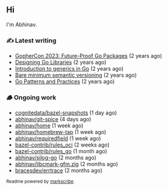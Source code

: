## Hi

I'm Abhinav.

### ✍️ Latest writing


- [GopherCon 2023: Future-Proof Go Packages](https://abhinavg.net/2023/09/27/future-proof-packages/) (2 years ago)
- [Designing Go Libraries](https://abhinavg.net/2022/12/06/designing-go-libraries/) (2 years ago)
- [Introduction to generics in Go](https://abhinavg.net/2022/11/23/generics-intro/) (2 years ago)
- [Bare minimum semantic versioning](https://abhinavg.net/2022/11/07/semver/) (2 years ago)
- [Go Patterns and Practices](https://abhinavg.net/2022/09/19/go-patterns-and-practices-talk/) (2 years ago)

### 🪵 Ongoing work


- [cognitedata/bazel-snapshots](https://github.com/cognitedata/bazel-snapshots) (1 day ago)
- [abhinav/git-spice](https://github.com/abhinav/git-spice) (4 days ago)
- [abhinav/home](https://github.com/abhinav/home) (1 week ago)
- [abhinav/homebrew-tap](https://github.com/abhinav/homebrew-tap) (1 week ago)
- [abhinav/requiredfield](https://github.com/abhinav/requiredfield) (1 week ago)
- [bazel-contrib/rules_oci](https://github.com/bazel-contrib/rules_oci) (2 weeks ago)
- [bazel-contrib/rules_go](https://github.com/bazel-contrib/rules_go) (1 month ago)
- [abhinav/silog-go](https://github.com/abhinav/silog-go) (2 months ago)
- [abhinav/libcmark-gfm.zig](https://github.com/abhinav/libcmark-gfm.zig) (2 months ago)
- [bracesdev/errtrace](https://github.com/bracesdev/errtrace) (2 months ago)

<sub>Readme powered by [markscribe](https://github.com/muesli/markscribe).</sub>
